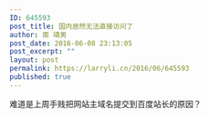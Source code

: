 ```yaml
---
ID: 645593
post_title: 国内居然无法直接访问了
author: 南 靖男
post_date: 2016-06-08 23:13:05
post_excerpt: ""
layout: post
permalink: https://larryli.cn/2016/06/645593
published: true
---
```

难道是上周手贱把网站主域名提交到百度站长的原因？